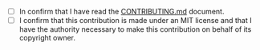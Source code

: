 
- [ ] In confirm that I have read the [CONTRIBUTING.md](https://github.com/webis-de/small-text/blob/dev/CONTRIBUTING.md) document.
- [ ] I confirm that this contribution is made under an MIT license and that I have the authority necessary to make this contribution on behalf of its copyright owner.
